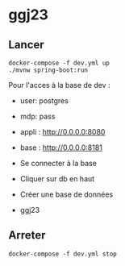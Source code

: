 # ggj23


## Lancer
```shell
docker-compose -f dev.yml up
./mvnw spring-boot:run
```

Pour l'acces à la base de dev :
- user: postgres
- mdp: pass


- appli : http://0.0.0.0:8080
- base : http://0.0.0.0:8181

- Se connecter à la base
- Cliquer sur db en haut
- Créer une base de données
- ggj23

## Arreter
```shell
docker-compose -f dev.yml stop
```
